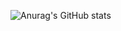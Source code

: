 ![Anurag's GitHub stats](https://github-readme-stats.vercel.app/api?username=zerotonyq&show_icons=true&theme=tokyonight&card_width=900&hide_rank=true&show_owner=false)
